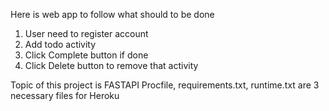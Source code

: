 Here is web app to follow what should to be done
1. User need to register account
2. Add todo activity
3. Click Complete button if done
4. Click Delete button to remove that activity

Topic of this project is FASTAPI
Procfile, requirements.txt, runtime.txt are 3 necessary files for Heroku
